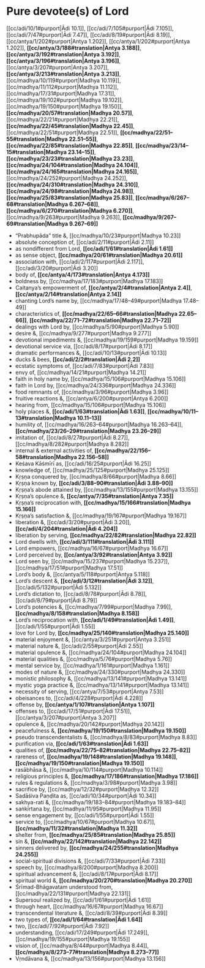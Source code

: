 # Pure devotee(s) of Lord

[[cc/adi/10/1#purport|Ādi 10.1]], [[cc/adi/7/105#purport|Ādi 7.105]], [[cc/adi/7/47#purport|Ādi 7.47]], [[cc/adi/8/19#purport|Ādi 8.19]], [[cc/antya/1/202#purport|Antya 1.202]], [[cc/antya/1/202#purport|Antya 1.202]], **[[cc/antya/3/188#translation|Antya 3.188]]**, **[[cc/antya/3/192#translation|Antya 3.192]]**, **[[cc/antya/3/196#translation|Antya 3.196]]**, [[cc/antya/3/207#purport|Antya 3.207]], **[[cc/antya/3/213#translation|Antya 3.213]]**, [[cc/madhya/10/119#purport|Madhya 10.119]], [[cc/madhya/11/112#purport|Madhya 11.112]], [[cc/madhya/17/31#purport|Madhya 17.31]], [[cc/madhya/19/102#purport|Madhya 19.102]], [[cc/madhya/19/150#purport|Madhya 19.150]], **[[cc/madhya/20/57#translation|Madhya 20.57]]**, [[cc/madhya/22/21#purport|Madhya 22.21]], **[[cc/madhya/22/45#translation|Madhya 22.45]]**, [[cc/madhya/22/51#purport|Madhya 22.51]], **[[cc/madhya/22/51–55#translation|Madhya 22.51–55]]**, **[[cc/madhya/22/85#translation|Madhya 22.85]]**, **[[cc/madhya/23/14–15#translation|Madhya 23.14–15]]**, **[[cc/madhya/23/23#translation|Madhya 23.23]]**, **[[cc/madhya/24/104#translation|Madhya 24.104]]**, **[[cc/madhya/24/165#translation|Madhya 24.165]]**, [[cc/madhya/24/252#purport|Madhya 24.252]], **[[cc/madhya/24/310#translation|Madhya 24.310]]**, **[[cc/madhya/24/98#translation|Madhya 24.98]]**, **[[cc/madhya/25/83#translation|Madhya 25.83]]**, **[[cc/madhya/6/267–68#translation|Madhya 6.267–68]]**, **[[cc/madhya/6/270#translation|Madhya 6.270]]**, [[cc/madhya/9/263#purport|Madhya 9.263]], **[[cc/madhya/9/267–69#translation|Madhya 9.267–69]]**

* “Prabhupāda” title &, [[cc/madhya/10/23#purport|Madhya 10.23]]
* absolute conception of, [[cc/adi/2/11#purport|Ādi 2.11]]
* as nondifferent from Lord, **[[cc/adi/1/61#translation|Ādi 1.61]]**
* as sense object, **[[cc/madhya/20/61#translation|Madhya 20.61]]**
* association with, [[cc/adi/2/117#purport|Ādi 2.117]], [[cc/adi/3/20#purport|Ādi 3.20]]
* body of, **[[cc/antya/4/173#translation|Antya 4.173]]**
* boldness by, [[cc/madhya/17/183#purport|Madhya 17.183]]
* Caitanya’s empowerment of, **[[cc/antya/2/4#translation|Antya 2.4]]**, **[[cc/antya/2/14#translation|Antya 2.14]]**
* chanting Lord’s name by, [[cc/madhya/17/48–49#purport|Madhya 17.48–49]]
* characteristics of, **[[cc/madhya/22/65–66#translation|Madhya 22.65–66]]**, **[[cc/madhya/22/71–72#translation|Madhya 22.71–72]]**
* dealings with Lord by, [[cc/madhya/5/90#purport|Madhya 5.90]]
* desire &, [[cc/madhya/9/277#purport|Madhya 9.277]]
* devotional impediments &, [[cc/madhya/19/159#purport|Madhya 19.159]]
* devotional service via, [[cc/adi/8/17#purport|Ādi 8.17]]
* dramatic performances &, [[cc/adi/10/13#purport|Ādi 10.13]]
* ducks & bees, **[[cc/adi/2/2#translation|Ādi 2.2]]**
* ecstatic symptoms of, [[cc/adi/7/83#purport|Ādi 7.83]]
* envy of, [[cc/madhya/14/21#purport|Madhya 14.21]]
* faith in holy name by, [[cc/madhya/15/106#purport|Madhya 15.106]]
* faith in Lord by, [[cc/madhya/24/336#purport|Madhya 24.336]]
* food remnants of, [[cc/madhya/3/96#purport|Madhya 3.96]]
* fruitive reactions &, [[cc/antya/6/200#purport|Antya 6.200]]
* hearing from, [[cc/madhya/15/106#purport|Madhya 15.106]]
* holy places &, **[[cc/adi/1/63#translation|Ādi 1.63]]**, **[[cc/madhya/10/11–13#translation|Madhya 10.11–13]]**
* humility of, [[cc/madhya/16/263–64#purport|Madhya 16.263–64]], **[[cc/madhya/23/26–29#translation|Madhya 23.26–29]]**
* imitation of, [[cc/adi/8/27#purport|Ādi 8.27]], [[cc/madhya/8/282#purport|Madhya 8.282]]
* internal & external activities of, **[[cc/madhya/22/156–58#translation|Madhya 22.156–58]]**
* Keśava Kāśmīrī as, [[cc/adi/16/25#purport|Ādi 16.25]]
* knowledge of, [[cc/madhya/25/125#purport|Madhya 25.125]]
* Kṛṣṇa conquered by, [[cc/madhya/8/66#purport|Madhya 8.66]]
* Kṛṣṇa known by, **[[cc/adi/3/88–90#translation|Ādi 3.88–90]]**
* Kṛṣṇa’s abode attained by, [[cc/madhya/13/155#purport|Madhya 13.155]]
* Kṛṣṇa’s opulence &, **[[cc/antya/7/35#translation|Antya 7.35]]**
* Kṛṣṇa’s reciprocation with, **[[cc/madhya/15/166#translation|Madhya 15.166]]**
* Kṛṣṇa’s satisfaction &, [[cc/madhya/19/167#purport|Madhya 19.167]]
* liberation &, [[cc/adi/3/20#purport|Ādi 3.20]], **[[cc/adi/4/204#translation|Ādi 4.204]]**
* liberation by serving, **[[cc/madhya/22/82#translation|Madhya 22.82]]**
* Lord dwells with, **[[cc/adi/3/111#translation|Ādi 3.111]]**
* Lord empowers, [[cc/madhya/16/67#purport|Madhya 16.67]]
* Lord perceived by, **[[cc/antya/3/92#translation|Antya 3.92]]**
* Lord seen by, [[cc/madhya/15/237#purport|Madhya 15.237]], [[cc/madhya/17/51#purport|Madhya 17.51]]
* Lord’s body &, [[cc/antya/5/118#purport|Antya 5.118]]
* Lord’s descent &, **[[cc/adi/3/12#translation|Ādi 3.12]]**, [[cc/adi/5/132#purport|Ādi 5.132]]
* Lord’s dictation to, [[cc/adi/8/78#purport|Ādi 8.78]], [[cc/adi/8/79#purport|Ādi 8.79]]
* Lord’s potencies &, [[cc/madhya/7/99#purport|Madhya 7.99]], **[[cc/madhya/8/158#translation|Madhya 8.158]]**
* Lord’s reciprocation with, **[[cc/adi/1/49#translation|Ādi 1.49]]**, [[cc/adi/1/55#purport|Ādi 1.55]]
* love for Lord by, **[[cc/madhya/25/140#translation|Madhya 25.140]]**
* material enjoyment &, [[cc/antya/3/251#purport|Antya 3.251]]
* material nature &, [[cc/adi/2/55#purport|Ādi 2.55]]
* material opulence &, [[cc/madhya/24/104#purport|Madhya 24.104]]
* material qualities &, [[cc/madhya/5/76#purport|Madhya 5.76]]
* mental service by, [[cc/madhya/1/161#purport|Madhya 1.161]]
* modes of nature &, [[cc/madhya/24/330#purport|Madhya 24.330]]
* monistic philosophy &, [[cc/madhya/13/141#purport|Madhya 13.141]]
* mystic yoga practice &, [[cc/madhya/13/141#purport|Madhya 13.141]]
* necessity of serving, [[cc/antya/7/53#purport|Antya 7.53]]
* obeisances to, [[cc/adi/4/228#purport|Ādi 4.228]]
* offense by, **[[cc/antya/1/107#translation|Antya 1.107]]**
* offenses to, [[cc/adi/17/51#purport|Ādi 17.51]], [[cc/antya/3/207#purport|Antya 3.207]]
* opulence &, [[cc/madhya/20/142#purport|Madhya 20.142]]
* peacefulness &, **[[cc/madhya/19/150#translation|Madhya 19.150]]**
* pseudo transcendentalists &, [[cc/madhya/8/83#purport|Madhya 8.83]]
* purification via, **[[cc/adi/1/63#translation|Ādi 1.63]]**
* qualities of, **[[cc/madhya/22/75–82#translation|Madhya 22.75–82]]**
* rareness of, **[[cc/madhya/19/148#translation|Madhya 19.148]]**, **[[cc/madhya/19/150#translation|Madhya 19.150]]**
* rasābhāsa &, [[cc/madhya/10/114#purport|Madhya 10.114]]
* religious principles &, **[[cc/madhya/17/186#translation|Madhya 17.186]]**
* rules & regulations &, [[cc/madhya/3/98#purport|Madhya 3.98]]
* sacrifice by, [[cc/madhya/12/32#purport|Madhya 12.32]]
* Sadāśiva Paṇḍita as, [[cc/adi/10/34#purport|Ādi 10.34]]
* sakhya-rati &, [[cc/madhya/19/183–84#purport|Madhya 19.183–84]]
* saṅkīrtana by, [[cc/madhya/11/95#purport|Madhya 11.95]]
* sense engagement by, [[cc/adi/1/55#purport|Ādi 1.55]]
* service to, [[cc/madhya/10/67#purport|Madhya 10.67]], **[[cc/madhya/11/32#translation|Madhya 11.32]]**
* shelter from, **[[cc/madhya/25/85#translation|Madhya 25.85]]**
* sin &, **[[cc/madhya/22/142#translation|Madhya 22.142]]**
* sinners delivered by, **[[cc/madhya/24/255#translation|Madhya 24.255]]**
* social-spiritual divisions &, [[cc/adi/7/33#purport|Ādi 7.33]]
* speech by, [[cc/madhya/8/200#purport|Madhya 8.200]]
* spiritual advancement &, [[cc/adi/8/17#purport|Ādi 8.17]]
* spiritual world &, **[[cc/madhya/20/270#translation|Madhya 20.270]]**
* Śrīmad-Bhāgavatam understood from, [[cc/madhya/22/131#purport|Madhya 22.131]]
* Supersoul realized by, [[cc/adi/1/61#purport|Ādi 1.61]]
* through heart, [[cc/madhya/16/67#purport|Madhya 16.67]]
* transcendental literature &, [[cc/adi/8/39#purport|Ādi 8.39]]
* two types of, **[[cc/adi/1/64#translation|Ādi 1.64]]**
* two, [[cc/adi/7/92#purport|Ādi 7.92]]
* understanding, [[cc/adi/17/249#purport|Ādi 17.249]], [[cc/madhya/19/155#purport|Madhya 19.155]]
* vision of, [[cc/madhya/8/44#purport|Madhya 8.44]], **[[cc/madhya/8/273–77#translation|Madhya 8.273–77]]**
* Vṛndāvana &, [[cc/madhya/13/156#purport|Madhya 13.156]]
